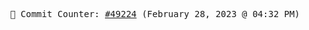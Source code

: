 <p align="center">
    <samp>
        📮 Commit Counter: <a href="https://github.com/Javascript-void0/Javascript-void0/commits/main">#49224</a> (February 28, 2023 @ 04:32 PM)
    </samp>
</p>